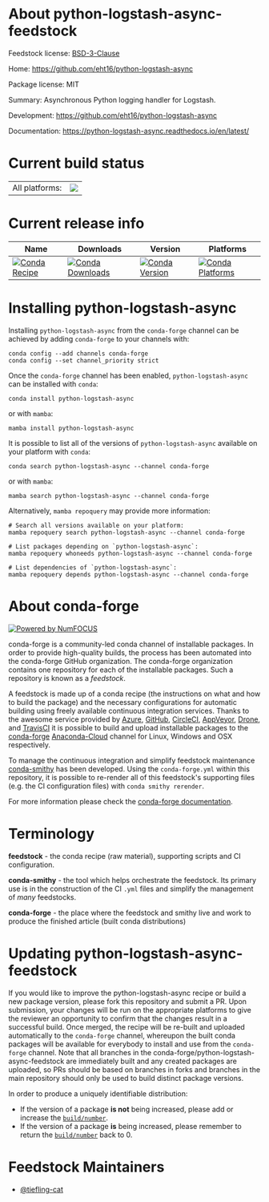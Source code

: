 About python-logstash-async-feedstock
=====================================

Feedstock license: [BSD-3-Clause](https://github.com/conda-forge/python-logstash-async-feedstock/blob/main/LICENSE.txt)

Home: https://github.com/eht16/python-logstash-async

Package license: MIT

Summary: Asynchronous Python logging handler for Logstash.

Development: https://github.com/eht16/python-logstash-async

Documentation: https://python-logstash-async.readthedocs.io/en/latest/

Current build status
====================


<table><tr><td>All platforms:</td>
    <td>
      <a href="https://dev.azure.com/conda-forge/feedstock-builds/_build/latest?definitionId=15018&branchName=main">
        <img src="https://dev.azure.com/conda-forge/feedstock-builds/_apis/build/status/python-logstash-async-feedstock?branchName=main">
      </a>
    </td>
  </tr>
</table>

Current release info
====================

| Name | Downloads | Version | Platforms |
| --- | --- | --- | --- |
| [![Conda Recipe](https://img.shields.io/badge/recipe-python--logstash--async-green.svg)](https://anaconda.org/conda-forge/python-logstash-async) | [![Conda Downloads](https://img.shields.io/conda/dn/conda-forge/python-logstash-async.svg)](https://anaconda.org/conda-forge/python-logstash-async) | [![Conda Version](https://img.shields.io/conda/vn/conda-forge/python-logstash-async.svg)](https://anaconda.org/conda-forge/python-logstash-async) | [![Conda Platforms](https://img.shields.io/conda/pn/conda-forge/python-logstash-async.svg)](https://anaconda.org/conda-forge/python-logstash-async) |

Installing python-logstash-async
================================

Installing `python-logstash-async` from the `conda-forge` channel can be achieved by adding `conda-forge` to your channels with:

```
conda config --add channels conda-forge
conda config --set channel_priority strict
```

Once the `conda-forge` channel has been enabled, `python-logstash-async` can be installed with `conda`:

```
conda install python-logstash-async
```

or with `mamba`:

```
mamba install python-logstash-async
```

It is possible to list all of the versions of `python-logstash-async` available on your platform with `conda`:

```
conda search python-logstash-async --channel conda-forge
```

or with `mamba`:

```
mamba search python-logstash-async --channel conda-forge
```

Alternatively, `mamba repoquery` may provide more information:

```
# Search all versions available on your platform:
mamba repoquery search python-logstash-async --channel conda-forge

# List packages depending on `python-logstash-async`:
mamba repoquery whoneeds python-logstash-async --channel conda-forge

# List dependencies of `python-logstash-async`:
mamba repoquery depends python-logstash-async --channel conda-forge
```


About conda-forge
=================

[![Powered by
NumFOCUS](https://img.shields.io/badge/powered%20by-NumFOCUS-orange.svg?style=flat&colorA=E1523D&colorB=007D8A)](https://numfocus.org)

conda-forge is a community-led conda channel of installable packages.
In order to provide high-quality builds, the process has been automated into the
conda-forge GitHub organization. The conda-forge organization contains one repository
for each of the installable packages. Such a repository is known as a *feedstock*.

A feedstock is made up of a conda recipe (the instructions on what and how to build
the package) and the necessary configurations for automatic building using freely
available continuous integration services. Thanks to the awesome service provided by
[Azure](https://azure.microsoft.com/en-us/services/devops/), [GitHub](https://github.com/),
[CircleCI](https://circleci.com/), [AppVeyor](https://www.appveyor.com/),
[Drone](https://cloud.drone.io/welcome), and [TravisCI](https://travis-ci.com/)
it is possible to build and upload installable packages to the
[conda-forge](https://anaconda.org/conda-forge) [Anaconda-Cloud](https://anaconda.org/)
channel for Linux, Windows and OSX respectively.

To manage the continuous integration and simplify feedstock maintenance
[conda-smithy](https://github.com/conda-forge/conda-smithy) has been developed.
Using the ``conda-forge.yml`` within this repository, it is possible to re-render all of
this feedstock's supporting files (e.g. the CI configuration files) with ``conda smithy rerender``.

For more information please check the [conda-forge documentation](https://conda-forge.org/docs/).

Terminology
===========

**feedstock** - the conda recipe (raw material), supporting scripts and CI configuration.

**conda-smithy** - the tool which helps orchestrate the feedstock.
                   Its primary use is in the construction of the CI ``.yml`` files
                   and simplify the management of *many* feedstocks.

**conda-forge** - the place where the feedstock and smithy live and work to
                  produce the finished article (built conda distributions)


Updating python-logstash-async-feedstock
========================================

If you would like to improve the python-logstash-async recipe or build a new
package version, please fork this repository and submit a PR. Upon submission,
your changes will be run on the appropriate platforms to give the reviewer an
opportunity to confirm that the changes result in a successful build. Once
merged, the recipe will be re-built and uploaded automatically to the
`conda-forge` channel, whereupon the built conda packages will be available for
everybody to install and use from the `conda-forge` channel.
Note that all branches in the conda-forge/python-logstash-async-feedstock are
immediately built and any created packages are uploaded, so PRs should be based
on branches in forks and branches in the main repository should only be used to
build distinct package versions.

In order to produce a uniquely identifiable distribution:
 * If the version of a package **is not** being increased, please add or increase
   the [``build/number``](https://docs.conda.io/projects/conda-build/en/latest/resources/define-metadata.html#build-number-and-string).
 * If the version of a package **is** being increased, please remember to return
   the [``build/number``](https://docs.conda.io/projects/conda-build/en/latest/resources/define-metadata.html#build-number-and-string)
   back to 0.

Feedstock Maintainers
=====================

* [@tiefling-cat](https://github.com/tiefling-cat/)

